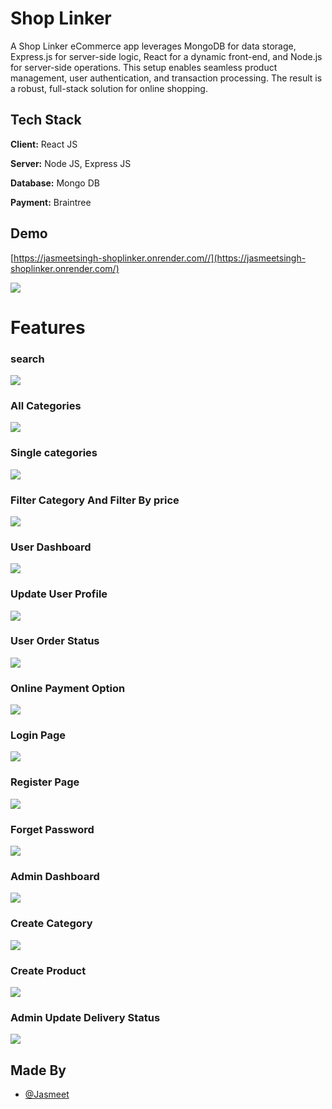 
# Shop Linker

A Shop Linker eCommerce app leverages MongoDB for data storage, Express.js for server-side logic, React for a dynamic front-end, and Node.js for server-side operations. This setup enables seamless product management, user authentication, and transaction processing. The result is a robust, full-stack solution for online shopping.
## Tech Stack

**Client:** React JS

**Server:** Node JS, Express JS

**Database:** Mongo DB

**Payment:** Braintree
  
## Demo

[https://jasmeetsingh-shoplinker.onrender.com//](https://jasmeetsingh-shoplinker.onrender.com/)

![](https://github.com/jasmeetsingh23/Shop-Linker---Online-App/blob/main/screeshorts/Screenshot%20(55).png)

# Features

### search
![](https://github.com/jasmeetsingh23/Shop-Linker---Online-App/blob/main/screeshorts/Screenshot%20(56).png)

### All Categories
![](https://github.com/jasmeetsingh23/Shop-Linker---Online-App/blob/main/screeshorts/Screenshot%20(57).png)
### Single categories
![](https://github.com/jasmeetsingh23/Shop-Linker---Online-App/blob/main/screeshorts/Screenshot%20(58).png)
### Filter Category And Filter By price
![](https://github.com/jasmeetsingh23/Shop-Linker---Online-App/blob/main/screeshorts/Screenshot%20(60).png)
### User Dashboard
![](https://github.com/jasmeetsingh23/Shop-Linker---Online-App/blob/main/screeshorts/Screenshot%20(61).png)
### Update User Profile 
![](https://github.com/jasmeetsingh23/Shop-Linker---Online-App/blob/main/screeshorts/Screenshot%20(62).png)
### User Order Status
![](https://github.com/jasmeetsingh23/Shop-Linker---Online-App/blob/main/screeshorts/Screenshot%20(63).png)
### Online Payment Option
![](https://github.com/jasmeetsingh23/Shop-Linker---Online-App/blob/main/screeshorts/Screenshot%20(64).png)
### Login Page
![](https://github.com/jasmeetsingh23/Shop-Linker---Online-App/blob/main/screeshorts/Screenshot%20(65).png)
### Register Page
![](https://github.com/jasmeetsingh23/Shop-Linker---Online-App/blob/main/screeshorts/Screenshot%20(66).png)
### Forget Password
![](https://github.com/jasmeetsingh23/Shop-Linker---Online-App/blob/main/screeshorts/Screenshot%20(73).png)
### Admin Dashboard
![](https://github.com/jasmeetsingh23/Shop-Linker---Online-App/blob/main/screeshorts/Screenshot%20(67).png)
### Create Category
![](https://github.com/jasmeetsingh23/Shop-Linker---Online-App/blob/main/screeshorts/Screenshot%20(68).png)
### Create Product
![](https://github.com/jasmeetsingh23/Shop-Linker---Online-App/blob/main/screeshorts/Screenshot%20(69).png)
### Admin Update Delivery Status
![](https://github.com/jasmeetsingh23/Shop-Linker---Online-App/blob/main/screeshorts/Screenshot%20(72).png)
## Made By

- [@Jasmeet](https://github.com/jasmeetsingh23)

  

